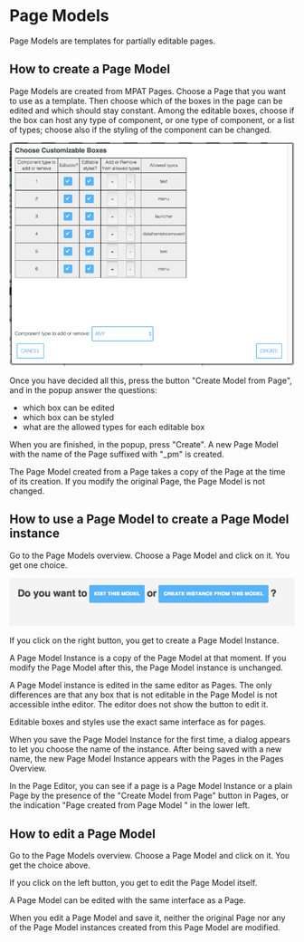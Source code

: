# Page Models

Page Models are templates for partially editable pages.

## How to create a Page Model

Page Models are created from MPAT Pages. Choose a Page that you want to use as a template.
Then choose which of the boxes in the page can be edited and which should stay constant.
Among the editable boxes, choose if the box can host any type of component, or one type 
of component, or a list of types; choose also if the styling of the component can be 
changed. 

![Create Model Popup](images/createModel.png)

Once you have decided all this, press the button "Create Model from Page", and in the popup
answer the questions:

* which box can be edited
* which box can be styled
* what are the allowed types for each editable box

When you are finished, in the popup, press "Create".
A new Page Model with the name of the Page suffixed with "_pm" is created.

The Page Model created from a Page takes a copy of the Page at the time of its creation.
If you modify the original Page, the Page Model is not changed.

## How to use a Page Model to create a Page Model instance

Go to the Page Models overview. Choose a Page Model and click on it.
You get one choice.

![Choice](images/pagemodelchoice.png)

If you click on the right button, you get to create a Page Model Instance.

A Page Model Instance is a copy of the Page Model at that moment. If you modify the 
Page Model after this, the Page Model instance is unchanged.

A Page Model instance is edited in the same editor as Pages. The only differences
are that any box that is not editable in the Page Model is not accessible inthe editor.
The editor does not show the button to edit it.

Editable boxes and styles use the exact same interface as for pages.

When you save the Page Model Instance for the first time, a dialog appears to let
you choose the name of the instance. After being saved with a new name, the new 
Page Model Instance appears with the Pages in the Pages Overview. 

In the Page Editor, you can see if a page is a Page Model Instance or a plain Page by
the presence of the "Create Model from Page" button in Pages, or the indication
"Page created from Page Model <pageModelName>" in the lower left.

## How to edit a Page Model

Go to the Page Models overview. Choose a Page Model and click on it.
You get the choice above.

If you click on the left button, you get to edit the Page Model itself.

A Page Model can be edited with the same interface as a Page.

When you edit a Page Model and save it, neither the original Page nor any of the Page
Model instances created from this Page Model are modified.
